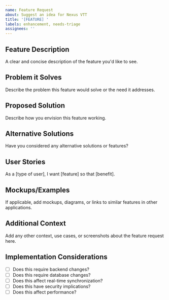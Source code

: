 ```yaml
---
name: Feature Request
about: Suggest an idea for Nexus VTT
title: '[FEATURE] '
labels: enhancement, needs-triage
assignees: ''
---
```


## Feature Description
A clear and concise description of the feature you'd like to see.

## Problem it Solves
Describe the problem this feature would solve or the need it addresses.

## Proposed Solution
Describe how you envision this feature working.

## Alternative Solutions
Have you considered any alternative solutions or features?

## User Stories
As a [type of user], I want [feature] so that [benefit].

## Mockups/Examples
If applicable, add mockups, diagrams, or links to similar features in other applications.

## Additional Context
Add any other context, use cases, or screenshots about the feature request here.

## Implementation Considerations
- [ ] Does this require backend changes?
- [ ] Does this require database changes?
- [ ] Does this affect real-time synchronization?
- [ ] Does this have security implications?
- [ ] Does this affect performance?
